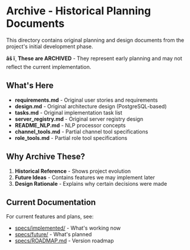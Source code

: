 ﻿# Archive - Historical Planning Documents

This directory contains original planning and design documents from the project's initial development phase.

**âš ï¸ These are ARCHIVED** - They represent early planning and may not reflect the current implementation.

## What's Here

- **requirements.md** - Original user stories and requirements
- **design.md** - Original architecture design (PostgreSQL-based)
- **tasks.md** - Original implementation task list
- **server_registry.md** - Original server registry design
- **README_NLP.md** - NLP processor concepts
- **channel_tools.md** - Partial channel tool specifications
- **role_tools.md** - Partial role tool specifications

## Why Archive These?

1. **Historical Reference** - Shows project evolution
2. **Future Ideas** - Contains features we may implement later
3. **Design Rationale** - Explains why certain decisions were made

## Current Documentation

For current features and plans, see:
- [specs/implemented/](../implemented/) - What's working now
- [specs/future/](../future/) - What's planned
- [specs/ROADMAP.md](../ROADMAP.md) - Version roadmap
